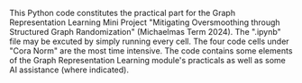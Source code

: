 This Python code constitutes the practical part for the Graph Representation Learning Mini Project "Mitigating Oversmoothing through Structured Graph
Randomization" (Michaelmas Term 2024).
The ".ipynb" file may be excuted by simply running every cell. The four code cells under "Cora Norm" are the most time intensive.
The code contains some elements of the Graph Representation Learning module's practicals as well as some AI assistance (where indicated).
